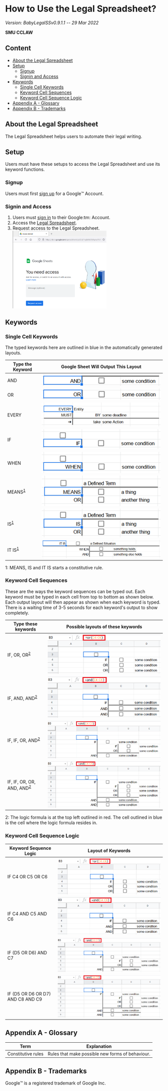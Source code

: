 # How to Use the Legal Spreadsheet?

*Version: BabyLegalSSv0.9.1.1 -- 29 Mar 2022*

**SMU CCLAW**

## Content

- [About the Legal Spreadsheet](#about)
- [Setup](#Setup)
  - [Signup](#Signup)
  - [Signin and Access](#signin)
- [Keywords](#Keywords)
  - [Single Cell Keywords](#single-cell-keywords)
  - [Keyword Cell Sequences](#keyword-cell-sequences)
  - [Keyword Cell Sequence Logic](#keyword-cell-sequence-logic)
- [Appendix A - Glossary](#glossary)
- [Appendix B - Trademarks](#trademarks)

## About the Legal Spreadsheet<a name="about" />

The Legal Spreadsheet helps users to automate their legal writing.

## Setup

Users must have these setups to access the Legal Spreadsheet and use its keyword functions.

### Signup

Users must first [sign up](https://support.google.com/accounts/answer/27441?hl=en) for a Google:tm: Account.

### Signin and Access<a name="signin" />

<ol>
  <li>Users must <a href="https://myaccount.google.com">sign in</a> to their Google:tm: Account.</li>
  <li>Access the <a href="https://docs.google.com/spreadsheets/d/1nylaNUOVApnuPUJBnE_W7f2b9GiKk7-xJ_axLcAJ1XE/edit#gid=0">Legal Spreadsheet</a>.</li>
  <li>Request access to the Legal Spreadsheet.</li>
  <img src="images/RequestAccess.png" alt="Request Access" width="300">
</ol>

## Keywords

### Single Cell Keywords<a name="single-cell-keywords" />

The typed keywords here are outlined in blue in the automatically generated layouts.

| **Type the Keyword** | **Google Sheet Will Output This Layout** |
| --- | --- |
| AND | ![type AND in a cell in the Legal Spreadsheet](images/AND.png) |
| OR | ![type OR in a cell in the Legal Spreadsheet](images/OR.png) |
| EVERY | ![type EVERY in a cell in the Legal Spreadsheet](images/EVERY.png) |
| IF | ![type IF in a cell in the Legal Spreadsheet](images/IF.png) |
| WHEN | ![type WHEN in a cell in the Legal Spreadsheet](images/WHEN.png) |
| MEANS<sup>[1](#footnote1)</sup> | ![type MEANS in a cell in the Legal Spreadsheet](images/MEANS.png) |
| IS<sup>[1](#footnote1)</sup> | ![type IS in a cell in the Legal Spreadsheet](images/IS.png) |
| IT IS<sup>[1](#footnote1)</sup> | ![type IT IS in a cell in the Legal Spreadsheet](images/ITIS.png) |

<a name="footnote1">1</a>: MEANS, IS and IT IS starts a constitutive rule.

### Keyword Cell Sequences<a name="keyword-cell-sequences" />

These are the ways the keyword sequences can be typed out.  Each keyword must be typed in each cell from top to bottom as shown below.  Each output layout will then appear as shown when each keyword is typed.  There is a waiting time of 3-5 seconds for each keyword's output to show completely.

| **Type these keywords** | **Possible layouts of these keywords** |
| --- | --- |
| IF, OR, OR<sup>[2](#footnote2)</sup> | ![type IF, OR, OR in the Legal Spreadsheet](images/IFOROR.png) |
| IF, AND, AND<sup>[2](#footnote2)</sup> | ![type IF, AND, AND in the Legal Spreadsheet](images/IFANDAND.png) |
| IF, IF, OR, AND<sup>[2](#footnote2)</sup> | ![type IF, OR, AND in the Legal Spreadsheet](images/IFIFORAND.png) |
| IF, IF, OR, OR, AND, AND<sup>[2](#footnote2)</sup> | ![type IF, IF, OR, OR, AND, AND in the Legal Spreadsheet](images/IFIFORORANDAND.png) |

<a name="footnote2">2</a>: The logic formula is at the top left outlined in red.  The cell outlined in blue is the cell where the logic formula resides in.

### Keyword Cell Sequence Logic<a name="keyword-cell-sequence-logic" />

| **Keyword Sequence Logic** | **Layout of Keywords** |
| --- | --- |
| IF C4 OR C5 OR C6 | ![type IF, OR, OR in the Legal Spreadsheet](images/IFOROR.png) |
| IF C4 AND C5 AND C6 | ![type IF, AND, AND in the Legal Spreadsheet](images/IFANDAND.png) |
| IF (D5 OR D6) AND C7 | ![type IF, OR, AND in the Legal Spreadsheet](images/IFIFORAND.png) |
| IF (D5 OR D6 OR D7) AND C8 AND C9 | ![type IF, IF, OR, OR, AND, AND in the Legal Spreadsheet](images/IFIFORORANDAND.png) |

## Appendix A - Glossary<a name="glossary" />

| **Term** | **Explanation** |
| --- | --- |
| Constitutive rules | Rules that make possible new forms of behaviour. |

## Appendix B - Trademarks<a name="trademarks" />

Google:tm: is a registered trademark of Google Inc.
